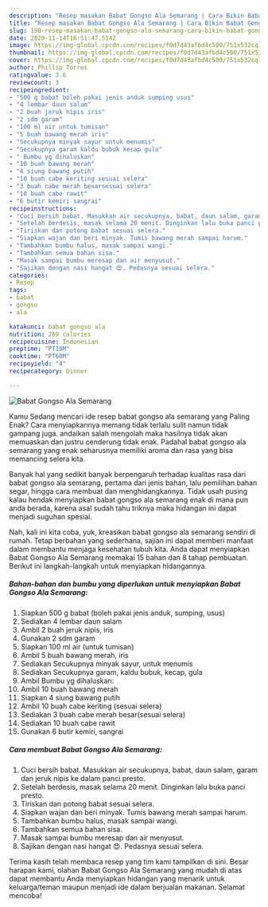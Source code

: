 ```yaml
---
description: "Resep masakan Babat Gongso Ala Semarang | Cara Bikin Babat Gongso Ala Semarang Yang Enak Banget"
title: "Resep masakan Babat Gongso Ala Semarang | Cara Bikin Babat Gongso Ala Semarang Yang Enak Banget"
slug: 198-resep-masakan-babat-gongso-ala-semarang-cara-bikin-babat-gongso-ala-semarang-yang-enak-banget
date: 2020-11-14T16:51:47.514Z
image: https://img-global.cpcdn.com/recipes/f0d7d43afbd4c500/751x532cq70/babat-gongso-ala-semarang-foto-resep-utama.jpg
thumbnail: https://img-global.cpcdn.com/recipes/f0d7d43afbd4c500/751x532cq70/babat-gongso-ala-semarang-foto-resep-utama.jpg
cover: https://img-global.cpcdn.com/recipes/f0d7d43afbd4c500/751x532cq70/babat-gongso-ala-semarang-foto-resep-utama.jpg
author: Phillip Torres
ratingvalue: 3.6
reviewcount: 3
recipeingredient:
- "500 g babat boleh pakai jenis anduk sumping usus"
- "4 lembar daun salam"
- "2 buah jeruk nipis iris"
- "2 sdm garam"
- "100 ml air untuk tumisan"
- "5 buah bawang merah iris"
- "Secukupnya minyak sayur untuk menumis"
- "Secukupnya garam kaldu bubuk kecap gula"
- " Bumbu yg dihaluskan"
- "10 buah bawang merah"
- "4 siung bawang putih"
- "10 buah cabe keriting sesuai selera"
- "3 buah cabe merah besarsesuai selera"
- "10 buah cabe rawit"
- "6 butir kemiri sangrai"
recipeinstructions:
- "Cuci bersih babat. Masukkan air secukupnya, babat, daun salam, garam dan jeruk nipis ke dalam panci presto."
- "Setelah berdesis, masak selama 20 menit. Dinginkan lalu buka panci presto."
- "Tiriskan dan potong babat sesuai selera."
- "Siapkan wajan dan beri minyak. Tumis bawang merah sampai harum."
- "Tambahkan bumbu halus, masak sampai wangi."
- "Tambahkan semua bahan sisa."
- "Masak sampai bumbu meresap dan air menyusut."
- "Sajikan dengan nasi hangat 😍. Pedasnya sesuai selera."
categories:
- Resep
tags:
- babat
- gongso
- ala

katakunci: babat gongso ala 
nutrition: 269 calories
recipecuisine: Indonesian
preptime: "PT18M"
cooktime: "PT60M"
recipeyield: "4"
recipecategory: Dinner

---
```



![Babat Gongso Ala Semarang](https://img-global.cpcdn.com/recipes/f0d7d43afbd4c500/751x532cq70/babat-gongso-ala-semarang-foto-resep-utama.jpg)

Kamu Sedang mencari ide resep babat gongso ala semarang yang Paling Enak? Cara menyiapkannya memang tidak terlalu sulit namun tidak gampang juga. andaikan salah mengolah maka hasilnya tidak akan memuaskan dan justru cenderung tidak enak. Padahal babat gongso ala semarang yang enak seharusnya memiliki aroma dan rasa yang bisa memancing selera kita.

Banyak hal yang sedikit banyak berpengaruh terhadap kualitas rasa dari babat gongso ala semarang, pertama dari jenis bahan, lalu pemilihan bahan segar, hingga cara membuat dan menghidangkannya. Tidak usah pusing kalau hendak menyiapkan babat gongso ala semarang enak di mana pun anda berada, karena asal sudah tahu triknya maka hidangan ini dapat menjadi suguhan spesial.




Nah, kali ini kita coba, yuk, kreasikan babat gongso ala semarang sendiri di rumah. Tetap berbahan yang sederhana, sajian ini dapat memberi manfaat dalam membantu menjaga kesehatan tubuh kita. Anda dapat menyiapkan Babat Gongso Ala Semarang memakai 15 bahan dan 8 tahap pembuatan. Berikut ini langkah-langkah untuk menyiapkan hidangannya.

<!--inarticleads1-->

##### Bahan-bahan dan bumbu yang diperlukan untuk menyiapkan Babat Gongso Ala Semarang:

1. Siapkan 500 g babat (boleh pakai jenis anduk, sumping, usus)
1. Sediakan 4 lembar daun salam
1. Ambil 2 buah jeruk nipis, iris
1. Gunakan 2 sdm garam
1. Siapkan 100 ml air (untuk tumisan)
1. Ambil 5 buah bawang merah, iris
1. Sediakan Secukupnya minyak sayur, untuk menumis
1. Sediakan Secukupnya garam, kaldu bubuk, kecap, gula
1. Ambil  Bumbu yg dihaluskan:
1. Ambil 10 buah bawang merah
1. Siapkan 4 siung bawang putih
1. Ambil 10 buah cabe keriting (sesuai selera)
1. Sediakan 3 buah cabe merah besar(sesuai selera)
1. Sediakan 10 buah cabe rawit
1. Gunakan 6 butir kemiri, sangrai




<!--inarticleads2-->

##### Cara membuat Babat Gongso Ala Semarang:

1. Cuci bersih babat. Masukkan air secukupnya, babat, daun salam, garam dan jeruk nipis ke dalam panci presto.
1. Setelah berdesis, masak selama 20 menit. Dinginkan lalu buka panci presto.
1. Tiriskan dan potong babat sesuai selera.
1. Siapkan wajan dan beri minyak. Tumis bawang merah sampai harum.
1. Tambahkan bumbu halus, masak sampai wangi.
1. Tambahkan semua bahan sisa.
1. Masak sampai bumbu meresap dan air menyusut.
1. Sajikan dengan nasi hangat 😍. Pedasnya sesuai selera.




Terima kasih telah membaca resep yang tim kami tampilkan di sini. Besar harapan kami, olahan Babat Gongso Ala Semarang yang mudah di atas dapat membantu Anda menyiapkan hidangan yang menarik untuk keluarga/teman maupun menjadi ide dalam berjualan makanan. Selamat mencoba!
